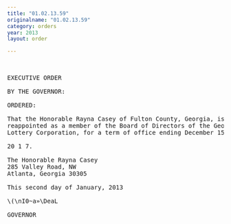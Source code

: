 ```yaml
---
title: "01.02.13.59"
originalname: "01.02.13.59"
category: orders
year: 2013
layout: order

---
```

<pre>
 

EXECUTIVE ORDER

BY THE GOVERNOR:

ORDERED:

That the Honorable Rayna Casey of Fulton County, Georgia, is
reappointed as a member of the Board of Directors of the Georgia
Lottery Corporation, for a term of office ending December 15,

20 1 7.

The Honorable Rayna Casey
285 Valley Road, NW
Atlanta, Georgia 30305

This second day of January, 2013

\(\nI0~a»\DeaL

GOVERNOR

</pre>
